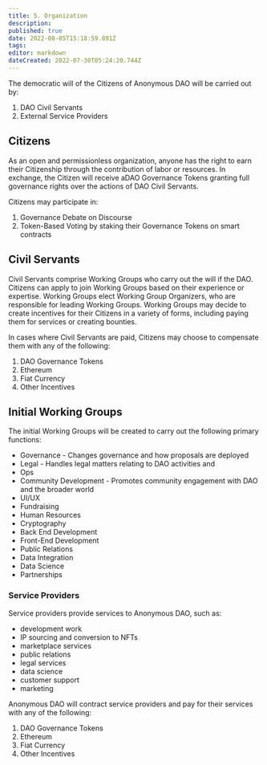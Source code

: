 ```yaml
---
title: 5. Organization
description: 
published: true
date: 2022-08-05T15:18:59.891Z
tags: 
editor: markdown
dateCreated: 2022-07-30T05:24:20.744Z
---
```


The democratic will of the Citizens of Anonymous DAO will be carried out by:
1. DAO Civil Servants
2. External Service Providers

## Citizens

As an open and permissionless organization, anyone has the right to earn their Citizenship through the contribution 
of labor or resources.  In exchange, the Citizen will receive aDAO Governance Tokens granting full governance rights over the actions of DAO Civil Servants.

Citizens may participate in:
1. Governance Debate on Discourse
2. Token-Based Voting by staking their Governance Tokens on smart contracts

## Civil Servants

Civil Servants comprise Working Groups who carry out the will if the DAO. Citizens can apply to join Working Groups based on their experience or
expertise. Working Groups elect Working Group Organizers, who are responsible for
leading Working Groups. Working Groups may decide to create incentives for
their Citizens in a variety of forms, including paying them for services or
creating bounties. 

In cases where Civil Servants are paid, Citizens may choose to compensate them with any of the following:
1. DAO Governance Tokens
2. Ethereum
3. Fiat Currency
4. Other Incentives

## Initial Working Groups

The initial Working Groups will be created to carry out the following primary functions:
- Governance - Changes governance and how proposals are deployed
- Legal - Handles legal matters relating to DAO activities and 
- Ops
- Community Development - Promotes community engagement with DAO and the broader world
- UI/UX
- Fundraising
- Human Resources
- Cryptography
- Back End Development
- Front-End Development
- Public Relations
- Data Integration
- Data Science
- Partnerships

### Service Providers

Service providers provide services to Anonymous DAO, such as:
- development work
- IP sourcing and conversion to NFTs 
- marketplace services
- public relations
- legal services
- data science
- customer support
- marketing

Anonymous DAO will contract service providers and pay for their services with any of the following:
1. DAO Governance Tokens
2. Ethereum
3. Fiat Currency
4. Other Incentives


